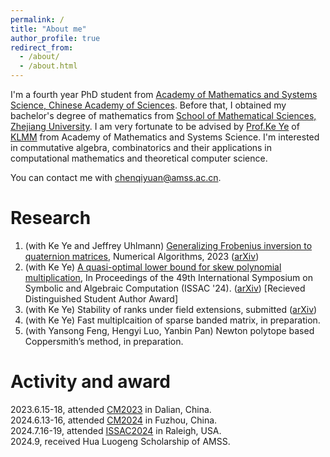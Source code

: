 ```yaml
---
permalink: /
title: "About me"
author_profile: true
redirect_from: 
  - /about/
  - /about.html
---
```


I'm a fourth year PhD student from [Academy of Mathematics and Systems Science, Chinese Academy of Sciences](http://english.amss.cas.cn/). Before that, I obtained my bachelor's degree of mathematics from [School of Mathematical Sciences, Zhejiang University](http://www.math.zju.edu.cn/). I am very fortunate to be advised by [Prof.Ke Ye](https://sites.google.com/site/keyeshomepage/) of [KLMM](http://mmrc.amss.cas.cn/) from Academy of Mathematics and Systems Science. I'm interested in commutative algebra, combinatorics and their applications in computational mathematics and theoretical computer science.




You can contact me with chenqiyuan@amss.ac.cn.

Research
======
1. (with Ke Ye and Jeffrey Uhlmann) [Generalizing Frobenius inversion to quaternion matrices](https://link.springer.com/article/10.1007/s11075-023-01694-8), Numerical Algorithms, 2023 ([arXiv](https://arxiv.org/abs/2305.02477))<br>
2. (with Ke Ye) [A quasi-optimal lower bound for skew polynomial multiplication](https://dl.acm.org/doi/10.1145/3666000.3669677), In Proceedings of the 49th International Symposium on Symbolic and Algebraic Computation (ISSAC '24). ([arXiv](https://arxiv.org/abs/2402.04134)) [Recieved Distinguished Student Author Award]<br>
3. (with Ke Ye) Stability of ranks under field extensions, submitted ([arXiv](https://www.arxiv.org/abs/2409.04034))<br>
4. (with Ke Ye) Fast multiplcaition of sparse banded matrix, in preparation.<br>
5. (with Yansong Feng, Hengyi Luo, Yanbin Pan) Newton polytope based Coppersmith’s method, in preparation.


Activity and award
======
2023.6.15-18, attended [CM2023](http://mmrc.iss.ac.cn/cscm/cm2023/) in Dalian, China.
<br>2024.6.13-16, attended [CM2024](http://mmrc.iss.ac.cn/cscm/cm2024/) in Fuzhou, China.
<br>2024.7.16-19, attended [ISSAC2024](https://www.issac-conference.org/2024/) in Raleigh, USA.
<br>2024.9, received Hua Luogeng Scholarship of AMSS.




